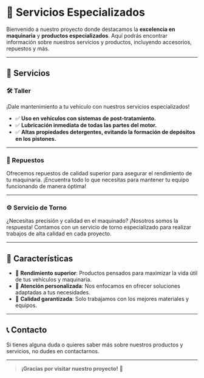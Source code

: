 # 🚛 Servicios Especializados

Bienvenido a nuestro proyecto donde destacamos la **excelencia en maquinaria** y **productos especializados**. Aquí podrás encontrar información sobre nuestros servicios y productos, incluyendo accesorios, repuestos y más.

---

## 📌 Servicios

### 🛠️ Taller
¡Dale mantenimiento a tu vehículo con nuestros servicios especializados!
- ✅ **Uso en vehículos con sistemas de post-tratamiento.**
- ✅ **Lubricación inmediata de todas las partes del motor.**
- ✅ **Altas propiedades detergentes, evitando la formación de depósitos en los pistones.**

---

### 🔧 Repuestos
Ofrecemos repuestos de calidad superior para asegurar el rendimiento de tu maquinaria. ¡Encuentra todo lo que necesitas para mantener tu equipo funcionando de manera óptima!

---

### ⚙️ Servicio de Torno
¿Necesitas precisión y calidad en el maquinado? ¡Nosotros somos la respuesta! Contamos con un servicio de torno especializado para realizar trabajos de alta calidad en cada proyecto.


---

## 🌟 Características

- 🔸 **Rendimiento superior**: Productos pensados para maximizar la vida útil de tus vehículos y maquinaria.
- 🔸 **Atención personalizada**: Nos enfocamos en ofrecer soluciones adaptadas a tus necesidades.
- 🔸 **Calidad garantizada**: Solo trabajamos con los mejores materiales y equipos.

---

## 📞 Contacto

Si tienes alguna duda o quieres saber más sobre nuestros productos y servicios, no dudes en contactarnos.

---

> **¡Gracias por visitar nuestro proyecto!** 💪
